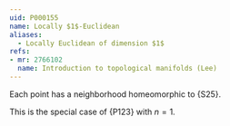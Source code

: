 ```yaml
---
uid: P000155
name: Locally $1$-Euclidean
aliases:
  - Locally Euclidean of dimension $1$
refs:
- mr: 2766102
  name: Introduction to topological manifolds (Lee)
---
```


Each point has a neighborhood homeomorphic to {S25}.

This is the special case of {P123} with $n=1$.
